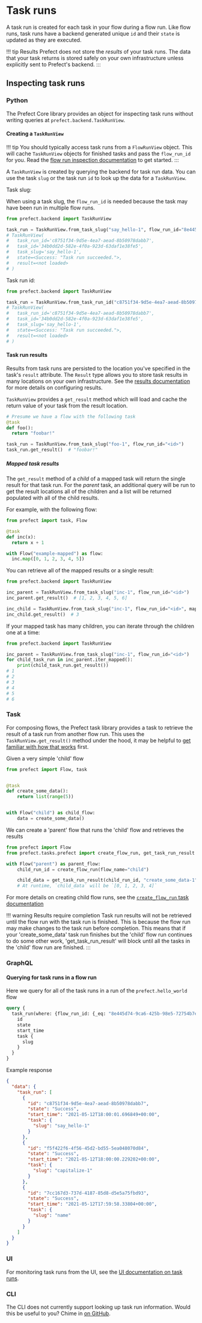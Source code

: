 # Task runs

A task run is created for each task in your flow during a flow run. Like flow runs, task runs have a backend generated unique `id` and their `state` is updated as they are executed.

!!! tip Results
    Prefect does not store the _results_ of your task runs. The data that your task returns is stored safely on your own infrastructure unless explicitly sent to Prefect's backend. 
:::

## Inspecting task runs

### Python

The Prefect Core library provides an object for inspecting task runs without writing queries at `prefect.backend.TaskRunView`.

#### Creating a `TaskRunView`

!!! tip 
    You should typically access task runs from a `FlowRunView` object. This will cache `TaskRunView` objects for finished tasks and pass the `flow_run_id` for you. Read the [flow run inspection documentation](./inspection#prefect-library) to get started.
:::

A `TaskRunView` is created by querying the backend for task run data. You can use the task `slug` or the task run `id` to look up the data for a `TaskRunView`.

Task slug:

When using a task slug, the `flow_run_id` is needed because the task may have been run in multiple flow runs.
```python
from prefect.backend import TaskRunView

task_run = TaskRunView.from_task_slug("say_hello-1", flow_run_id="8e445d74-9ca6-425b-98e5-72754b7ea174")
# TaskRunView(
#   task_run_id='c8751f34-9d5e-4ea7-aead-8b50978dabb7', 
#   task_id='34b0dd2d-582e-4f0a-923d-63daf1e38fe5', 
#   task_slug='say_hello-1',
#   state=<Success: "Task run succeeded.">, 
#   result=<not loaded>
# )
```

Task run id:

```python
from prefect.backend import TaskRunView

task_run = TaskRunView.from_task_run_id("c8751f34-9d5e-4ea7-aead-8b50978dabb7")
# TaskRunView(
#   task_run_id='c8751f34-9d5e-4ea7-aead-8b50978dabb7', 
#   task_id='34b0dd2d-582e-4f0a-923d-63daf1e38fe5', 
#   task_slug='say_hello-1',
#   state=<Success: "Task run succeeded.">, 
#   result=<not loaded>
# )
```


#### Task run results

Results from task runs are persisted to the location you've specified in the task's `result` attribute. The `Result` type allows you to store task results in many locations on your own infrastructure. See the [results documentation](/core/concepts/results.md) for more details on configuring results.

`TaskRunView` provides a `get_result` method which will load and cache the return value of your task from the result location. 

```python
# Presume we have a flow with the following task
@task
def foo():
  return "foobar!"

task_run = TaskRunView.from_task_slug("foo-1", flow_run_id="<id>")
task_run.get_result()  # "foobar!"
```

##### Mapped task results

The `get_result` method of a _child_ of a mapped task will return the single result for that task run. For the _parent_ task, an additional query will be run to get the result locations all of the children and a list will be returned populated with all of the child results.

For example, with the following flow:
```python
from prefect import task, Flow

@task
def inc(x):
  return x + 1

with Flow("example-mapped") as flow:
  inc.map([0, 1, 2, 3, 4, 5])
```

You can retrieve all of the mapped results or a single result:
```python
from prefect.backend import TaskRunView

inc_parent = TaskRunView.from_task_slug("inc-1", flow_run_id="<id>")
inc_parent.get_result()  # [1, 2, 3, 4, 5, 6]

inc_child = TaskRunView.from_task_slug("inc-1", flow_run_id="<id>", map_index=2)
inc_child.get_result()  # 3
```

If your mapped task has many children, you can iterate through the children one at a time:
```python
from prefect.backend import TaskRunView

inc_parent = TaskRunView.from_task_slug("inc-1", flow_run_id="<id>")
for child_task_run in inc_parent.iter_mapped():
    print(child_task_run.get_result())
# 1
# 2
# 3
# 4
# 5
# 6
```

### Task

For composing flows, the Prefect task library provides a task to retrieve the result of a task run from another flow run. This uses the `TaskRunView.get_result()` method under the hood, it may be helpful to [get familiar with how that works](#task-run-results) first.


Given a very simple 'child' flow

```python
from prefect import Flow, task


@task
def create_some_data():
    return list(range(5))


with Flow("child") as child_flow:
    data = create_some_data()
```

We can create a 'parent' flow that runs the 'child' flow and retrieves the results

```python
from prefect import Flow
from prefect.tasks.prefect import create_flow_run, get_task_run_result

with Flow("parent") as parent_flow:
    child_run_id = create_flow_run(flow_name="child")

    child_data = get_task_run_result(child_run_id, "create_some_data-1")
    # At runtime, `child_data` will be `[0, 1, 2, 3, 4]`
```

For more details on creating child flow runs, see the [`create_flow_run` task documentation](./creation.md#task)

!!! warning Results require completion
    Task run results will not be retrieved until the flow run with the task run is finished. This is because the flow run may make changes to the task run before completion. This means that if your 'create_some_data' task run finishes but the 'child' flow run continues to do some other work, 'get_task_run_result' will block until all the tasks in the 'child' flow run are finished.
:::

### GraphQL

#### Querying for task runs in a flow run

Here we query for all of the task runs in a run of the `prefect.hello_world` flow

```graphql
query {
  task_run(where: {flow_run_id: {_eq: "8e445d74-9ca6-425b-98e5-72754b7ea174"}}) {
    id
    state
    start_time
    task {
      slug
    }
  }
}
```

Example response

```json
{
  "data": {
    "task_run": [
      {
        "id": "c8751f34-9d5e-4ea7-aead-8b50978dabb7",
        "state": "Success",
        "start_time": "2021-05-12T18:00:01.696849+00:00",
        "task": {
          "slug": "say_hello-1"
        }
      },
      {
        "id": "f5f422f6-4f56-45d2-bd55-5ea048070d84",
        "state": "Success",
        "start_time": "2021-05-12T18:00:00.229202+00:00",
        "task": {
          "slug": "capitalize-1"
        }
      },
      {
        "id": "7cc167d3-737d-4187-85d8-d5e5a75fbd93",
        "state": "Success",
        "start_time": "2021-05-12T17:59:58.33804+00:00",
        "task": {
          "slug": "name"
        }
      }
    ]
  }
}
```

### UI

For monitoring task runs from the UI, see the [UI documentation on task runs](/orchestration/ui/task-run.md).

### CLI

The CLI does not currently support looking up task run information. Would this be useful to you? Chime in [on GitHub](https://github.com/PrefectHQ/prefect/issues/4493).
